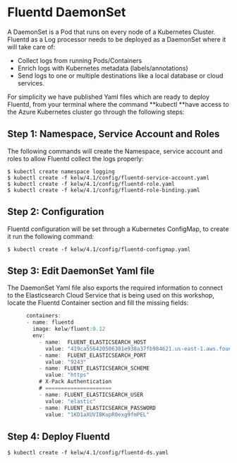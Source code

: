 # Fluentd DaemonSet

A DaemonSet is a Pod that runs on every node of a Kubernetes Cluster. Fluentd as a Log processor needs to be  deployed as a DaemonSet where it will take care of:

* Collect logs from running Pods/Containers
* Enrich logs with Kubernetes metadata \(labels/annotations\)
* Send logs to one or multiple destinations like a local database or cloud services.

For simplicity we have published Yaml files which are ready to deploy Fluentd, from your terminal where the command **kubectl **have access to the Azure Kubernetes cluster go through the following steps:

## Step 1: Namespace, Service Account and Roles

The following commands will create the Namespace, service account and roles to allow Fluentd collect the logs properly:

```
$ kubectl create namespace logging
$ kubectl create -f kelw/4.1/config/fluentd-service-account.yaml
$ kubectl create -f kelw/4.1/config/fluentd-role.yaml
$ kubectl create -f kelw/4.1/config/fluentd-role-binding.yaml
```

## Step 2: Configuration

Fluentd configuration will be set through a Kubernetes ConfigMap, to create it run the following command:

```
$ kubectl create -f kelw/4.1/config/fluentd-configmap.yaml
```

## Step 3: Edit DaemonSet Yaml file

The DaemonSet Yaml file also exports the required information to connect to the Elasticsearch Cloud Service that is being used on this workshop, locate the Fluentd Container section and fill the missing fields:



```js
      containers:
      - name: fluentd
        image: kelw/fluent:0.12
        env:
          - name:  FLUENT_ELASTICSEARCH_HOST
            value: "419ca556420506301e938a37fb984621.us-east-1.aws.found.io"
          - name:  FLUENT_ELASTICSEARCH_PORT
            value: "9243"
          - name: FLUENT_ELASTICSEARCH_SCHEME
            value: "https"
          # X-Pack Authentication
          # =====================
          - name: FLUENT_ELASTICSEARCH_USER
            value: "elastic"
          - name: FLUENT_ELASTICSEARCH_PASSWORD
            value: "1KD1aXUVIBKupR0exg9fmPEL"

```

## Step 4: Deploy Fluentd

```
$ kubectl create -f kelw/4.1/config/fluentd-ds.yaml
```



